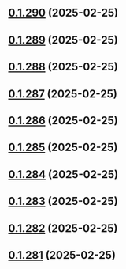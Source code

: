 ## [0.1.290](https://github.com/binary-braids/terraform-oracle/compare/v0.1.289...v0.1.290) (2025-02-25)



## [0.1.289](https://github.com/binary-braids/terraform-oracle/compare/v0.1.288...v0.1.289) (2025-02-25)



## [0.1.288](https://github.com/binary-braids/terraform-oracle/compare/v0.1.287...v0.1.288) (2025-02-25)



## [0.1.287](https://github.com/binary-braids/terraform-oracle/compare/v0.1.286...v0.1.287) (2025-02-25)



## [0.1.286](https://github.com/binary-braids/terraform-oracle/compare/v0.1.285...v0.1.286) (2025-02-25)



## [0.1.285](https://github.com/binary-braids/terraform-oracle/compare/v0.1.284...v0.1.285) (2025-02-25)



## [0.1.284](https://github.com/binary-braids/terraform-oracle/compare/v0.1.283...v0.1.284) (2025-02-25)



## [0.1.283](https://github.com/binary-braids/terraform-oracle/compare/v0.1.282...v0.1.283) (2025-02-25)



## [0.1.282](https://github.com/binary-braids/terraform-oracle/compare/v0.1.281...v0.1.282) (2025-02-25)



## [0.1.281](https://github.com/binary-braids/terraform-oracle/compare/v0.1.280...v0.1.281) (2025-02-25)




